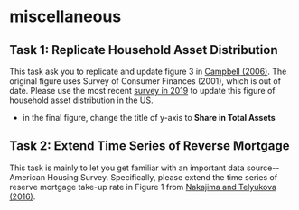 # miscellaneous

## Task 1: Replicate Household Asset Distribution
This task ask you to replicate and update figure 3 in [Campbell (2006)](https://onlinelibrary.wiley.com/doi/abs/10.1111/j.1540-6261.2006.00883.x). The original figure uses Survey of Consumer Finances (2001), which is out of date. Please use the most recent [survey in 2019](https://www.federalreserve.gov/econres/scfindex.htm) to update this figure of household asset distribution in the US.
* in the final figure, change the title of y-axis to **Share in Total Assets**


## Task 2: Extend Time Series of Reverse Mortgage
This task is mainly to let you get familiar with an important data source--American Housing Survey. Specifically, please extend the time series of reserve mortgage take-up rate in Figure 1 from [Nakajima and Telyukova (2016)](https://onlinelibrary.wiley.com/doi/full/10.1111/jofi.12489).
